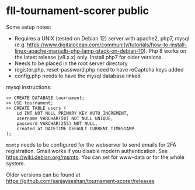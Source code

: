 # fll-tournament-scorer public

Some setup notes:
* Requires a UNIX (tested on Debian 12) server with apache2, php7, mysql (e.g. https://www.digitalocean.com/community/tutorials/how-to-install-linux-apache-mariadb-php-lamp-stack-on-debian-10). Php 8 works on the latest release (v8.x.x) only. Install php7 for older versions.
* Needs to be placed in the root server directory
* register.php, reset-password.php need to have reCaptcha keys added
* config.php needs to have the mysql database linked

mysql instructions:
```
>> CREATE DATABASE tournament;
>> USE tournament;
>> CREATE TABLE users (
    id INT NOT NULL PRIMARY KEY AUTO_INCREMENT,
    username VARCHAR(50) NOT NULL UNIQUE,
    password VARCHAR(255) NOT NULL,
    created_at DATETIME DEFAULT CURRENT_TIMESTAMP
);
```

`msmtp` needs to be configured for the webserver to send emails for 2FA registration. Gmail works if you disable modern authentication. See https://wiki.debian.org/msmtp. You can set for www-data or for the whole system.

Older versions can be found at https://github.com/sanjayseshan/tournament-scorer/releases


